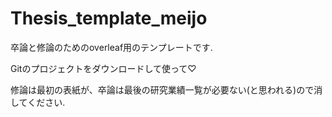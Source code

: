 # Thesis_template_meijo
卒論と修論のためのoverleaf用のテンプレートです.

Gitのプロジェクトをダウンロードして使って♡

修論は最初の表紙が、卒論は最後の研究業績一覧が必要ない(と思われる)ので消してください.
